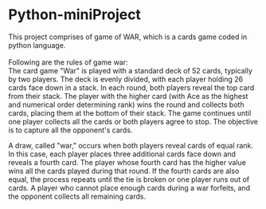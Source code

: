 # Python-miniProject
This project comprises of game of WAR, which is a cards game coded in python language. <br> <br>
Following are the rules of game war: <br>
The card game "War" is played with a standard deck of 52 cards, typically by two players. The deck is evenly divided, with each player holding 26 cards face down in a stack. In each round, both players reveal the top card from their stack. The player with the higher card (with Ace as the highest and numerical order determining rank) wins the round and collects both cards, placing them at the bottom of their stack. The game continues until one player collects all the cards or both players agree to stop. The objective is to capture all the opponent's cards. <br>

A draw, called "war," occurs when both players reveal cards of equal rank. In this case, each player places three additional cards face down and reveals a fourth card. The player whose fourth card has the higher value wins all the cards played during that round. If the fourth cards are also equal, the process repeats until the tie is broken or one player runs out of cards. A player who cannot place enough cards during a war forfeits, and the opponent collects all remaining cards.
